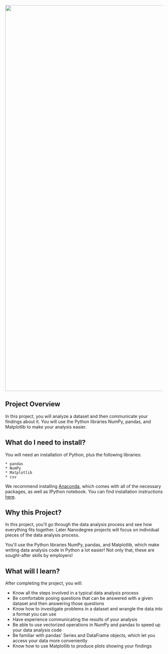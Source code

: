 <div><div class="index--container--2OwOl"><div class="index--atom--lmAIo layout--content--3Smmq"><div><a href="#" class="image-atom--image-atom--1XDdu"><div class="index--image-atom-content--YoZVu"><div class="index--image-and-annotations-container--1o6QP"><img src="https://d17h27t6h515a5.cloudfront.net/topher/2017/September/59b1d090_investigate/investigate.png" alt="" class="index--image--1wh9w" width="1235px"></div></div></a></div><span></span></div></div></div><div><div class="index--container--2OwOl"><div class="index--atom--lmAIo layout--content--3Smmq"><div class="ltr"><div class="index-module--markdown--2MdcR ureact-markdown "><h2 id="project-overview">Project Overview</h2>
<p>In this project, you will analyze a dataset and then communicate your findings about it. You will use the Python libraries NumPy, pandas, and Matplotlib to make your analysis easier.</p>
<h2 id="what-do-i-need-to-install-">What do I need to install?</h2>
<p>You will need an installation of Python, plus the following libraries:</p>
<pre><code><span class="hljs-bullet">* </span>pandas
<span class="hljs-bullet">* </span>NumPy
<span class="hljs-bullet">* </span>Matplotlib
<span class="hljs-bullet">* </span>csv
</code></pre><p>We recommend installing <a target="_blank" href="https://www.continuum.io/downloads">Anaconda</a>, which comes with all of the necessary packages, as well as IPython notebook. You can find installation instructions <a target="_blank" href="https://classroom.udacity.com/nanodegrees/nd002/parts/6f1ba175-1429-48e9-ab26-44d08ab21e7e/modules/77a69f88-993e-4b5e-8576-a135209e29bf/lessons/92d97f3a-1b71-4ba6-a42f-e5d1cc4215f9/concepts/a0eb502e-5774-4be5-b895-3af7121a2bb7?contentVersion=10.0.0&amp;contentLocale=en-us">here</a>.</p>
<h2 id="why-this-project-">Why this Project?</h2>
<p>In this project, you'll go through the data analysis process and see how everything fits together. Later Nanodegree projects will focus on individual pieces of the data analysis process.</p>
<p>You'll use the Python libraries NumPy, pandas, and Matplotlib, which make writing data analysis code in Python a lot easier! Not only that, these are sought-after skills by employers!</p>
<h2 id="what-will-i-learn-">What will I learn?</h2>
<p>After completing the project, you will:</p>
<ul>
<li>Know all the steps involved in a typical data analysis process</li>
<li>Be comfortable posing questions that can be answered with a given dataset and then answering those questions</li>
<li>Know how to investigate problems in a dataset and wrangle the data into a format you can use</li>
<li>Have experience communicating the results of your analysis</li>
<li>Be able to use vectorized operations in NumPy and pandas to speed up your data analysis code</li>
<li>Be familiar with pandas' Series and DataFrame objects, which let you access your data more conveniently</li>
<li>Know how to use Matplotlib to produce plots showing your findings</li>
</ul>
</div></div><span></span></div><!-- react-text: 7776 --><!-- /react-text --></div></div>